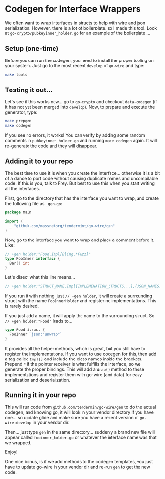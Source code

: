 # Codegen for Interface Wrappers

We often want to wrap interfaces in structs to help with wire and json serialization.  However, there is a lot of boilerplate, so I made this tool.  Look at `go-crypto/pubkeyinner_holder.go` for an example of the boilerplate ...

## Setup (one-time)

Before you can run the codegen, you need to install the proper tooling on your system. Just go to the most recent `develop` of `go-wire` and type:

```bash
make tools
```

## Testing it out...

Let's see if this works now... go to `go-crypto` and checkout `data-codegen` (if it has not yet been merged into `develop`).  Now, to prepare and execute the generator, type:

```bash
make prepgen
make codegen
```

If you see no errors, it works!  You can verify by adding some random comments in `pubkeyinner_holder.go` and running `make codegen` again.  It will re-generate the code and they will disappear.

## Adding it to your repo

The best time to use it is when you create the interface... otherwise it is a bit of a dance to port code without causing duplicate names and uncompilable code.  If this is you, talk to Frey.  But best to use this when you start writing all the interfaces.

First, go to the directory that has the interface you want to wrap, and create the following file as `_gen.go`:

```Go
package main

import (
  _ "github.com/massnetorg/tendermint/go-wire/gen"
)
```

Now, go to the interface you want to wrap and place a comment before it.  Like:

```Go
// +gen holder:"Food,Impl[Bling,*Fuzz]"
type FooInner interface {
  Bar() int
}
```

Let's disect what this line means...

```Go
// +gen holder:"STRUCT_NAME,Impl[IMPLEMENATION_STRUCTS...],(JSON_NAMES,...)"
```

If you run it with nothing, just `// +gen holder`, it will create a surrounding struct with the name `FooInnerHolder` and register no implementations. This is rarely desired.

If you just add a name, it will apply the name to the surrounding struct.  So `// +gen holder:"Food"` leads to...

```Go
type Food Struct {
  FooInner `json:"unwrap"`
}
```

It provides all the helper methods, which is great, but you still have to register the implementations.  If you want to use codegen for this, then add a tag called `Impl[]` and include the class names inside the brackets.  Prepend `*` if the pointer receiver is what fulfills the interface, so we generate the proper bindings. This will add a `Wrap()` method to those implementations and register them with go-wire (and data) for easy serialization and deserialization.

## Running it in your repo

This will run code from `github.com/tendermin/go-wire/gen` to do the actual codegen, and knowing go, it will look in your vendor directory if you have one... so update glide and make sure you have a recent version of `go-wire:develop` in your vendor dir.

Then... just type `gen` in the same directory... suddenly a brand new file will appear called `fooinner_holder.go` or whatever the interface name was that we wrapped.

Enjoy!

One nice bonus, is if we add methods to the codegen templates, you just have to update go-wire in your vendor dir and re-run `gen` to get the new code.
